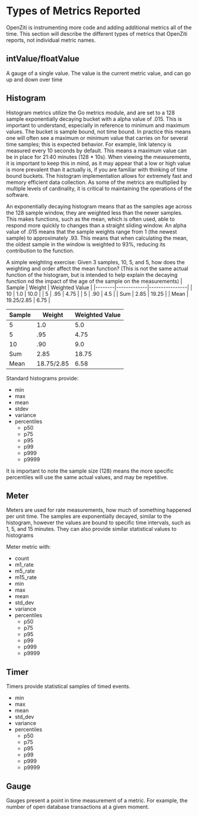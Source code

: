 # Types of Metrics Reported

OpenZiti is instrumenting more code and adding additional metrics all of the time. This section will describe the different types of metrics that OpenZiti reports, not individual metric names.

## intValue/floatValue
A gauge of a single value.  The value is the current metric value, and can go up and down over time

## Histogram
  Histogram metrics utilize the Go metrics module, and are set to a 128 sample exponentially decaying bucket with a alpha value of .015.  This is important to understand, especially in reference to minimum and maximum values.  The bucket is sample bound, not time bound.  In practice this means one will often see a maximum or minimum value that carries on for several time samples; this is expected behavior. For example, link latency is measured every 10 seconds by default.  This means a maximum value can be in place for 21:40 minutes (128 * 10s).  When viewing the measurements, it is important to keep this in mind, as it may appear that a low or high value is more prevalent than it actually is, if you are  familiar with thinking of time bound buckets. The histogram implementation allows for extremely fast and memory efficient data collection.  As some of the metrics are multiplied by multiple levels of cardinality, it is critical to maintaining the operations of the software.
  
  An exponentially decaying histogram means that as the samples age across the 128 sample window, they are weighted less than the newer samples.  This makes functions, such as the mean, which is often used, able to respond more quickly to changes than a straight sliding window.  An alpha value of .015 means that the sample weights range from 1 (the newest sample) to approximately .93.  This means that when calculating the mean, the oldest sample in the window is weighted to 93%, reducing its contribution to the function.

  A simple weighting exercise:
    Given 3 samples, 10, 5, and 5, how does the weighting and order affect the mean function? (This is not the same actual function of the histogram, but is intended to help explain the decaying function nd the impact of the age of the sample on the measurements)
   | Sample	| Weight | Weighted Value |
   |--------|-------------|----------------|
   | 10 | 1.0 |	10.0 |
   | 5	| .95	| 4.75 |
   | 5	| .90	| 4.5 |
   | Sum	| 2.85 | 19.25 |
   | Mean	| 19.25/2.85 | 6.75 |

   | Sample	| Weight | Weighted Value |
   |--------|-------------|----------------|
   | 5 | 1.0 | 5.0 |
   | 5 | .95 | 4.75 |
   | 10 | .90 | 9.0 |
   | Sum | 2.85 | 18.75 |
   | Mean | 18.75/2.85 | 6.58 |

		


Standard histograms provide:
* min
* max
* mean
* stdev
* variance
* percentiles
  * p50
  * p75
  * p95
  * p99
  * p999
  * p9999

It is important to note the sample size (128) means the more specific percentiles will use the same actual values, and may be repetitive.

## Meter
Meters are used for rate measurements, how much of something happened per unit time.  The samples are exponentially decayed, similar to the histogram, however the values are bound to specific time intervals, such as 1, 5, and 15 minutes.  They can also provide similar statistical values to histograms

Meter metric with:
* count
* m1_rate
* m5_rate
* m15_rate
* min
* max
* mean
* std_dev
* variance
* percentiles
  * p50
  * p75
  * p95
  * p99
  * p999
  * p9999

## Timer
Timers provide statistical samples of timed events. 

* min
* max
* mean
* std_dev
* variance
* percentiles
  * p50
  * p75
  * p95
  * p99
  * p999
  * p9999

## Gauge
Gauges present a point in time measurement of a metric.  For example, the number of open database transactions at a given moment.